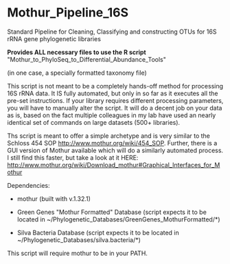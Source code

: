 Mothur_Pipeline_16S
===================

Standard Pipeline for Cleaning, Classifying and constructing OTUs for 16S rRNA gene phylogenetic libraries

**Provides ALL necessary files to use the R script** "Mothur_to_PhyloSeq_to_Differential_Abundance_Tools"

(in one case, a specially formatted taxonomy file)

This script is not meant to be a completely hands-off method for processing 16S rRNA data. It IS fully automated, but only in so far as it executes all the pre-set instructions. If your library requires different processing parameters, you will have to manually alter the script. It will do a decent job on your data as is, based on the fact multiple colleagues in my lab have used an nearly identical set of commands on large datasets (500+ libraries). 

Ths script is meant to offer a simple archetype and is very similar to the Schloss 454 SOP <http://www.mothur.org/wiki/454_SOP>. Further, there is a GUI version of Mothur available which will do a similarly automated process. I still find this faster, but take a look at it HERE: <http://www.mothur.org/wiki/Download_mothur#Graphical_Interfaces_for_Mothur>

Dependencies: 

- mothur (built with v.1.32.1)

- Green Genes "Mothur Formatted" Database (script expects it to be located in ~/Phylogenetic_Databases/GreenGenes_MothurFormatted/*)

- Silva Bacteria Database (script expects it to be located in ~/Phylogenetic_Databases/silva.bacteria/*)

This script will require mothur to be in your PATH. 
